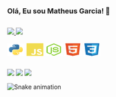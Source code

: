 ### Olá, Eu sou Matheus Garcia! 👋
##

<div align="left">
  <a href="https://github.com/Garcia019">
  <img height="180em"  src="https://github-readme-stats.vercel.app/api?username=Garcia019&theme=midnight-purple&show_icons=true&include_all_commits=true&count_private=true"/>
  <img height="180em"  src="https://github-readme-stats.vercel.app/api/top-langs/?username=Garcia019&layout=compact&langs_count=7&theme=midnight-purple"/>
  </a>
</div>

<div style="display: inline_block"><br>
  <img align="center" alt="Garcia-Python" height="30" width="40" src="https://raw.githubusercontent.com/devicons/devicon/master/icons/python/python-original.svg">
  <img align="center" alt="Garcia-Js" height="30" width="40" src="https://raw.githubusercontent.com/devicons/devicon/master/icons/javascript/javascript-plain.svg">
  <img align="center" alt="Garcia-Ts" height="30" width="40" src="https://raw.githubusercontent.com/devicons/devicon/master/icons/nodejs/nodejs-plain.svg">
  <img align="center" alt="Garcia-HTML" height="30" width="40" src="https://raw.githubusercontent.com/devicons/devicon/master/icons/html5/html5-original.svg">
  <img align="center" alt="Garcia-CSS" height="30" width="40" src="https://raw.githubusercontent.com/devicons/devicon/master/icons/css3/css3-original.svg">
</div>

  ##
  
<div> 
  <a href="https://www.instagram.com/matheus_cgarcia" target="_blank"><img src="https://img.shields.io/badge/-Instagram-%23E4405F?style=for-the-badge&logo=instagram&logoColor=white" target="_blank"></a>
  <a href = "mailto:matheugarcia2010@gmail.com"><img src="https://img.shields.io/badge/-Gmail-%23333?style=for-the-badge&logo=gmail&logoColor=white" target="_blank"></a> 
  <a href="https://www.linkedin.com/in/matheus-garcia-b91209176/" target="_blank"><img src="https://img.shields.io/badge/-LinkedIn-%230077B5?style=for-the-badge&logo=linkedin&logoColor=white" target="_blank"></a>
</div>

![Snake animation](https://github.com/Garcia019/Garcia019/blob/output/github-contribution-grid-snake.svg)
